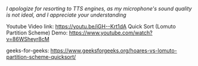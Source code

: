 *I apologize for resorting to TTS engines, as my microphone's sound quality is not ideal, and I appreciate your understanding*

Youtube Video link: https://youtu.be/iGH--Krt1dA
Quick Sort (Lomuto Partition Scheme) Demo: https://www.youtube.com/watch?v=86WSheyr8cM

geeks-for-geeks: https://www.geeksforgeeks.org/hoares-vs-lomuto-partition-scheme-quicksort/
